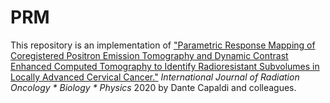 # PRM

This repository is an implementation of ["Parametric Response Mapping of Coregistered Positron Emission Tomography and Dynamic Contrast Enhanced Computed Tomography to Identify Radioresistant Subvolumes in Locally Advanced Cervical Cancer."](https://doi.org/10.1016/j.ijrobp.2020.03.023) _International Journal of Radiation Oncology * Biology * Physics_ 2020 by Dante Capaldi and colleagues.
